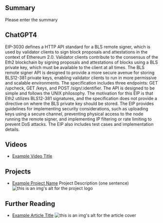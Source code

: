 ## Summary

Please enter the summary

## ChatGPT4

EIP-3030 defines a HTTP API standard for a BLS remote signer, which is used by validator clients to sign block proposals and attestations in the context of Ethereum 2.0. Validator clients contribute to the consensus of the Eth2 blockchain by signing proposals and attestations of blocks using a BLS private key, which must be available to the client at all times. The BLS remote signer API is designed to provide a more secure avenue for storing BLS12-381 private keys, enabling validator clients to run in more permissive and scalable environments. The specification includes three endpoints: GET /upcheck, GET /keys, and POST /sign/:identifier. The API is designed to be simple and follows the UNIX philosophy. The motivation for this EIP is that Eth2 utilizes BLS12-381 signatures, and the specification does not provide a directive on where the BLS private key should be stored. The EIP provides guidelines for implementing security considerations, such as uploading keys using a secure channel, preventing physical access to the node running the remote signer, and implementing IP filtering or rate limiting to prevent DoS attacks. The EIP also includes test cases and implementation details.

## Videos

- [Example Video Title](https://www.youtube.com/watch?v=TDGq4aeevgY)

## Projects

- [Example Project Name](https://xxxx.xxx/xxxxx) Project Description (one sentence) ![this is an img's alt for the project logo](https://xxxx.xxx/project-logo.xxx)

## Further Reading

- [Example Article Title](https://xxxx.xxx/xxxxx) ![this is an img's alt for the article cover](https://xxxx.xxx/article-cover.xxx)
